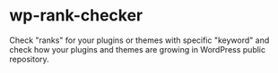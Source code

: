 # wp-rank-checker
Check "ranks" for your plugins or themes with specific "keyword" and check how your plugins and themes are growing in WordPress public repository.

